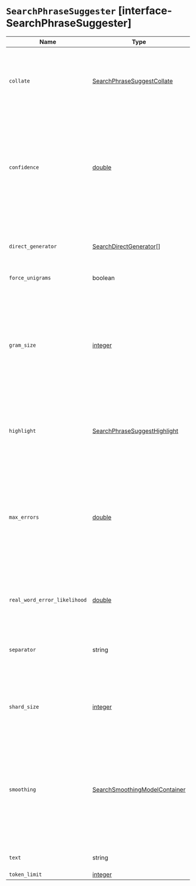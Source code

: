 # `SearchPhraseSuggester` [interface-SearchPhraseSuggester]

| Name | Type | Description |
| - | - | - |
| `collate` | [SearchPhraseSuggestCollate](./SearchPhraseSuggestCollate.md) | Checks each suggestion against the specified query to prune suggestions for which no matching docs exist in the index. |
| `confidence` | [double](./double.md) | Defines a factor applied to the input phrases score, which is used as a threshold for other suggest candidates. Only candidates that score higher than the threshold will be included in the result. |
| `direct_generator` | [SearchDirectGenerator](./SearchDirectGenerator.md)[] | A list of candidate generators that produce a list of possible terms per term in the given text. |
| `force_unigrams` | boolean | &nbsp; |
| `gram_size` | [integer](./integer.md) | Sets max size of the n-grams (shingles) in the field. If the field doesn’t contain n-grams (shingles), this should be omitted or set to `1`. If the field uses a shingle filter, the `gram_size` is set to the `max_shingle_size` if not explicitly set. |
| `highlight` | [SearchPhraseSuggestHighlight](./SearchPhraseSuggestHighlight.md) | Sets up suggestion highlighting. If not provided, no highlighted field is returned. |
| `max_errors` | [double](./double.md) | The maximum percentage of the terms considered to be misspellings in order to form a correction. This method accepts a float value in the range `[0..1)` as a fraction of the actual query terms or a number `>=1` as an absolute number of query terms. |
| `real_word_error_likelihood` | [double](./double.md) | The likelihood of a term being misspelled even if the term exists in the dictionary. |
| `separator` | string | The separator that is used to separate terms in the bigram field. If not set, the whitespace character is used as a separator. |
| `shard_size` | [integer](./integer.md) | Sets the maximum number of suggested terms to be retrieved from each individual shard. |
| `smoothing` | [SearchSmoothingModelContainer](./SearchSmoothingModelContainer.md) | The smoothing model used to balance weight between infrequent grams (grams (shingles) are not existing in the index) and frequent grams (appear at least once in the index). The default model is Stupid Backoff. |
| `text` | string | The text/query to provide suggestions for. |
| `token_limit` | [integer](./integer.md) | &nbsp; |
